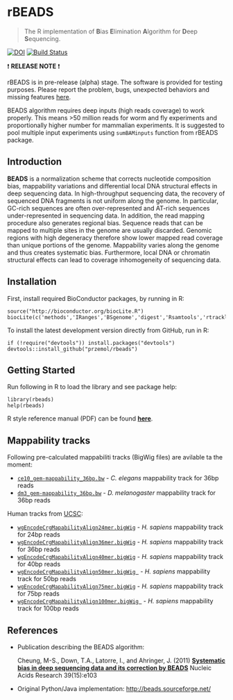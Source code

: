rBEADS
======

> The R implementation of <strong>B</strong>ias <strong>E</strong>limination <strong>A</strong>lgorithm for <strong>D</strong>eep <strong>S</strong>equencing.

[![DOI](https://zenodo.org/badge/doi/10.5281/zenodo.11427.png)](http://dx.doi.org/10.5281/zenodo.11427)
[![Build Status](https://travis-ci.org/Przemol/rbeads.svg?branch=master)](https://travis-ci.org/Przemol/rbeads)

:exclamation:  **RELEASE NOTE**  :exclamation:

rBEADS is in pre-release (alpha) stage. The software is provided for testing purposes. Please report the problem, bugs, unexpected behaviors and missing features [here](../../issues/new).

BEADS algorithm requires deep inputs (high reads coverage) to work properly. This means >50 million reads for worm and fly experiments and proportionally higher number for mammalian experiments. It is suggested to pool multiple input experiments using ```sumBAMinputs``` function from rBEADS package.

Introduction
------------

**BEADS** is a normalization scheme that corrects nucleotide composition bias, mappability variations and differential local DNA structural effects in deep sequencing data. In high-throughput sequencing data, the recovery of sequenced DNA fragments is not uniform along the genome. In particular, GC-rich sequences are often over-represented and AT-rich sequences under-represented in sequencing data. In addition, the read mapping procedure also generates regional bias. Sequence reads that can be mapped to multiple sites in the genome are usually discarded. Genomic regions with high degeneracy therefore show lower mapped read coverage than unique portions of the genome. Mappability varies along the genome and thus creates systematic bias. Furthermore, local DNA or chromatin structural effects can lead to coverage inhomogeneity of sequencing data.

Installation
------------

First, install required BioConductor packages, by running in R:
```{r}
source("http://bioconductor.org/biocLite.R")
biocLite(c('methods','IRanges','BSgenome','digest','Rsamtools','rtracklayer','GenomicRanges','Biostrings'))
```

To install the latest development version directly from GitHub, run in R:
```{r}
if (!require("devtools")) install.packages("devtools")
devtools::install_github("przemol/rbeads")
```

## Getting Started

Run following in R to load the library and see package help:
```{r}
library(rbeads)
help(rbeads)
```
R style reference manual (PDF) can be found [**here**](https://github.com/Przemol/rbeads/releases/download/v0.3.1-alpha/rbeads.pdf).

Mappability tracks
------------------

Following pre-calculated mappabiliti tracks (BigWig files) are avilable ta the moment:
* [```ce10_gem-mappability_36bp.bw```](https://github.com/Przemol/rbeads/releases/download/v0.3.1-alpha/ce10_gem-mappability_36bp.bw) - *C. elegans* mappability track for 36bp reads
* [```dm3_gem-mappability_36bp.bw```](https://github.com/Przemol/rbeads/releases/download/v0.3.1-alpha/dm3_gem-mappability_36bp.bw) - *D. melanogaster* mappability track for 36bp reads

Human tracks from [UCSC](http://hgdownload.cse.ucsc.edu/goldenPath/hg19/encodeDCC/wgEncodeMapability/):
* [```wgEncodeCrgMapabilityAlign24mer.bigWig```](http://hgdownload.cse.ucsc.edu/goldenPath/hg19/encodeDCC/wgEncodeMapability/wgEncodeCrgMapabilityAlign24mer.bigWig) - *H. sapiens* mappability track for 24bp reads
* [```wgEncodeCrgMapabilityAlign36mer.bigWig```](http://hgdownload.cse.ucsc.edu/goldenPath/hg19/encodeDCC/wgEncodeMapability/wgEncodeCrgMapabilityAlign36mer.bigWig) - *H. sapiens* mappability track for 36bp reads
* [```wgEncodeCrgMapabilityAlign40mer.bigWig```](http://hgdownload.cse.ucsc.edu/goldenPath/hg19/encodeDCC/wgEncodeMapability/wgEncodeCrgMapabilityAlign40mer.bigWig) - *H. sapiens* mappability track for 40bp reads
* [```wgEncodeCrgMapabilityAlign50mer.bigWig ```](http://hgdownload.cse.ucsc.edu/goldenPath/hg19/encodeDCC/wgEncodeMapability/wgEncodeCrgMapabilityAlign50mer.bigWig) - *H. sapiens* mappability track for 50bp reads
* [```wgEncodeCrgMapabilityAlign75mer.bigWig```](http://hgdownload.cse.ucsc.edu/goldenPath/hg19/encodeDCC/wgEncodeMapability/wgEncodeCrgMapabilityAlign75mer.bigWig) - *H. sapiens* mappability track for 75bp reads
* [```wgEncodeCrgMapabilityAlign100mer.bigWig ```](http://hgdownload.cse.ucsc.edu/goldenPath/hg19/encodeDCC/wgEncodeMapability/wgEncodeCrgMapabilityAlign100mer.bigWig) - *H. sapiens* mappability track for 100bp reads

References
----------

- Publication describing the BEADS algorithm:
 
    Cheung, M-S., Down, T.A., Latorre, I., and Ahringer, J. (2011) [**Systematic bias in deep sequencing data and its correction by BEADS**](http://www.ncbi.nlm.nih.gov/pubmed/21646344) Nucleic Acids Research 39(15):e103

- Original Python/Java implementation:
http://beads.sourceforge.net/



